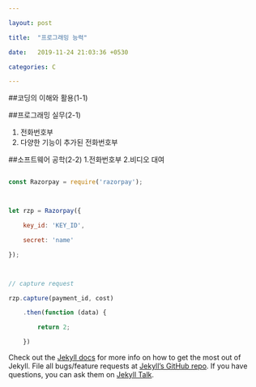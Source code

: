```yaml
---

layout: post

title:  "프로그래밍 능력"

date:   2019-11-24 21:03:36 +0530

categories: C

---
```


##코딩의 이해와 활용(1-1)

##프로그래밍 실무(2-1)
1. 전화번호부
2. 다양한 기능이 추가된 전화번호부



##소프트웨어 공학(2-2)
  1.전화번호부
  2.비디오 대여




```javascript

const Razorpay = require('razorpay');



let rzp = Razorpay({

	key_id: 'KEY_ID',

	secret: 'name'

});



// capture request

rzp.capture(payment_id, cost)

	.then(function (data) {

		return 2;

	})

```



Check out the [Jekyll docs][jekyll-docs] for more info on how to get the most out of Jekyll. File all bugs/feature requests at [Jekyll’s GitHub repo][jekyll-gh]. If you have questions, you can ask them on [Jekyll Talk][jekyll-talk].



[jekyll-docs]: https://jekyllrb.com/docs/home

[jekyll-gh]:   https://github.com/jekyll/jekyll

[jekyll-talk]: https://talk.jekyllrb.com/

